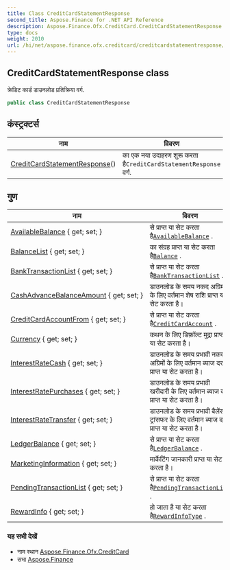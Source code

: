 ```yaml
---
title: Class CreditCardStatementResponse
second_title: Aspose.Finance for .NET API Reference
description: Aspose.Finance.Ofx.CreditCard.CreditCardStatementResponse कक्ष. क्रेडट कर्ड डउनलड प्रतक्रय वर्ग.
type: docs
weight: 2010
url: /hi/net/aspose.finance.ofx.creditcard/creditcardstatementresponse/
---
```

## CreditCardStatementResponse class

क्रेडिट कार्ड डाउनलोड प्रतिक्रिया वर्ग.

```csharp
public class CreditCardStatementResponse
```

## कंस्ट्रक्टर्स

| नाम | विवरण |
| --- | --- |
| [CreditCardStatementResponse](creditcardstatementresponse/)() | का एक नया उदाहरण शुरू करता है`CreditCardStatementResponse` वर्ग. |

## गुण

| नाम | विवरण |
| --- | --- |
| [AvailableBalance](../../aspose.finance.ofx.creditcard/creditcardstatementresponse/availablebalance/) { get; set; } | से प्राप्त या सेट करता है[`AvailableBalance`](./availablebalance/) . |
| [BalanceList](../../aspose.finance.ofx.creditcard/creditcardstatementresponse/balancelist/) { get; set; } | का संग्रह प्राप्त या सेट करता है[`Balance`](../../aspose.finance.ofx/balance/) . |
| [BankTransactionList](../../aspose.finance.ofx.creditcard/creditcardstatementresponse/banktransactionlist/) { get; set; } | से प्राप्त या सेट करता है[`BankTransactionList`](./banktransactionlist/) . |
| [CashAdvanceBalanceAmount](../../aspose.finance.ofx.creditcard/creditcardstatementresponse/cashadvancebalanceamount/) { get; set; } | डाउनलोड के समय नकद अग्रिमों के लिए वर्तमान शेष राशि प्राप्त या सेट करता है। |
| [CreditCardAccountFrom](../../aspose.finance.ofx.creditcard/creditcardstatementresponse/creditcardaccountfrom/) { get; set; } | से प्राप्त या सेट करता है[`CreditCardAccount`](../../aspose.finance.ofx/creditcardaccount/) . |
| [Currency](../../aspose.finance.ofx.creditcard/creditcardstatementresponse/currency/) { get; set; } | कथन के लिए डिफ़ॉल्ट मुद्रा प्राप्त या सेट करता है। |
| [InterestRateCash](../../aspose.finance.ofx.creditcard/creditcardstatementresponse/interestratecash/) { get; set; } | डाउनलोड के समय प्रभावी नकद अग्रिमों के लिए वर्तमान ब्याज दर प्राप्त या सेट करता है। |
| [InterestRatePurchases](../../aspose.finance.ofx.creditcard/creditcardstatementresponse/interestratepurchases/) { get; set; } | डाउनलोड के समय प्रभावी खरीदारी के लिए वर्तमान ब्याज दर प्राप्त या सेट करता है। |
| [InterestRateTransfer](../../aspose.finance.ofx.creditcard/creditcardstatementresponse/interestratetransfer/) { get; set; } | डाउनलोड के समय प्रभावी बैलेंस ट्रांसफर के लिए वर्तमान ब्याज दर प्राप्त या सेट करता है। |
| [LedgerBalance](../../aspose.finance.ofx.creditcard/creditcardstatementresponse/ledgerbalance/) { get; set; } | से प्राप्त या सेट करता है[`LedgerBalance`](./ledgerbalance/) . |
| [MarketingInformation](../../aspose.finance.ofx.creditcard/creditcardstatementresponse/marketinginformation/) { get; set; } | मार्केटिंग जानकारी प्राप्त या सेट करता है। |
| [PendingTransactionList](../../aspose.finance.ofx.creditcard/creditcardstatementresponse/pendingtransactionlist/) { get; set; } | से प्राप्त या सेट करता है[`PendingTransactionList`](./pendingtransactionlist/) . |
| [RewardInfo](../../aspose.finance.ofx.creditcard/creditcardstatementresponse/rewardinfo/) { get; set; } | हो जाता है या सेट करता है[`RewardInfoType`](../../aspose.finance.ofx/rewardinfotype/) . |

### यह सभी देखें

* नाम स्थान [Aspose.Finance.Ofx.CreditCard](../../aspose.finance.ofx.creditcard/)
* सभा [Aspose.Finance](../../)


